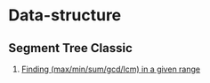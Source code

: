 # Data-structure

## Segment Tree Classic 
1. [Finding (max/min/sum/gcd/lcm) in a given range](https://github.com/A-R-Rony/Data-structure/blob/main/DSU%20-%20basic.cpp)
